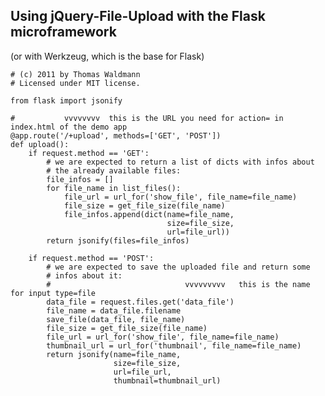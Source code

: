 ## Using jQuery-File-Upload with the Flask microframework
(or with Werkzeug, which is the base for Flask)

    # (c) 2011 by Thomas Waldmann
    # Licensed under MIT license.

    from flask import jsonify

    #           vvvvvvvv  this is the URL you need for action= in index.html of the demo app
    @app.route('/+upload', methods=['GET', 'POST'])
    def upload():
        if request.method == 'GET':
            # we are expected to return a list of dicts with infos about
            # the already available files:
            file_infos = []
            for file_name in list_files():
                file_url = url_for('show_file', file_name=file_name)
                file_size = get_file_size(file_name)
                file_infos.append(dict(name=file_name,
                                       size=file_size,
                                       url=file_url))
            return jsonify(files=file_infos)

        if request.method == 'POST':
            # we are expected to save the uploaded file and return some
            # infos about it:
            #                              vvvvvvvvv   this is the name for input type=file
            data_file = request.files.get('data_file')
            file_name = data_file.filename
            save_file(data_file, file_name)
            file_size = get_file_size(file_name)
            file_url = url_for('show_file', file_name=file_name)
            thumbnail_url = url_for('thumbnail', file_name=file_name)
            return jsonify(name=file_name,
                           size=file_size,
                           url=file_url,
                           thumbnail=thumbnail_url)
